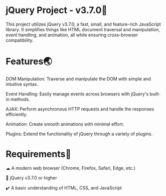 <h1>jQuery Project - v3.7.0🌱</h1>


This project utilizes jQuery v3.7.0, a fast, small, and feature-rich JavaScript library. It simplifies things like HTML document traversal and manipulation, event handling, and animation, all while ensuring cross-browser compatibility.


<h1>Features🌏</h1>

DOM Manipulation: Traverse and manipulate the DOM with simple and intuitive syntax.

Event Handling: Easily manage events across browsers with jQuery's built-in methods.

AJAX: Perform asynchronous HTTP requests and handle the responses efficiently.

Animation: Create smooth animations with minimal effort.

Plugins: Extend the functionality of jQuery through a variety of plugins.

<h1>Requirements🔗 </h1>

☁︎ A modern web browser (Chrome, Firefox, Safari, Edge, etc.)

🔑 jQuery v3.7.0 or higher

✔️ A basic understanding of HTML, CSS, and JavaScript
